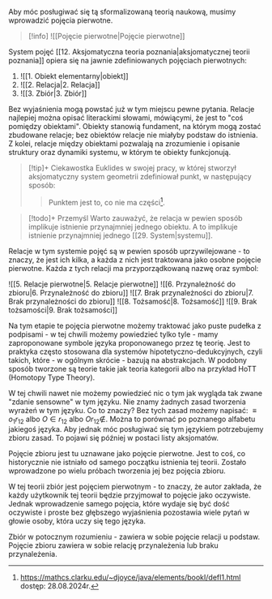 Aby móc posługiwać się tą sformalizowaną teorią naukową, musimy wprowadzić pojęcia pierwotne. 

> [!info] ![[Pojęcie pierwotne|Pojęcie pierwotne]]

System pojęć [[12. Aksjomatyczna teoria poznania|aksjomatycznej teorii poznania]] opiera się na jawnie zdefiniowanych pojęciach pierwotnych:
1. ![[1. Obiekt elementarny|obiekt]]
2. ![[2. Relacja|2. Relacja]]
3. ![[3. Zbiór|3. Zbiór]]

Bez wyjaśnienia mogą powstać już w tym miejscu pewne pytania. Relacje najlepiej można opisać literackimi słowami, mówiącymi, że jest to "coś pomiędzy obiektami". Obiekty stanowią fundament, na którym mogą zostać zbudowane relacje; bez obiektów relacje nie miałyby podstaw do istnienia. Z kolei, relacje między obiektami pozwalają na zrozumienie i opisanie struktury oraz dynamiki systemu, w którym te obiekty funkcjonują.

> [!tip]+ Ciekawostka
> Euklides w swojej pracy, w której stworzył aksjomatyczny system geometrii zdefiniował punkt, w następujący sposób:
> > Punktem jest to, co nie ma części[^1].

> [!todo]+ Przemyśl
> Warto zauważyć, że relacja w pewien sposób implikuje istnienie przynajmniej jednego obiektu. A to implikuje istnienie przynajmniej jednego [[29. System|systemu]]. 

Relacje w tym systemie pojęć są w pewien sposób uprzywilejowane - to znaczy, że jest ich kilka, a każda z nich jest traktowana jako osobne pojęcie pierwotne. Każda z tych relacji ma przyporządkowaną nazwę oraz symbol:

![[5. Relacje pierwotne|5. Relacje pierwotne]]
![[6. Przynależność do zbioru|6. Przynależność do zbioru]]
![[7. Brak przynależności do zbioru|7. Brak przynależności do zbioru]]
![[8. Tożsamość|8. Tożsamość]]
![[9. Brak tożsamości|9. Brak tożsamości]]

Na tym etapie te pojęcia pierwotne możemy traktować jako puste pudełka z podpisami - w tej chwili możemy powiedzieć tylko tyle - mamy zaproponowane symbole języka proponowanego przez tę teorię. Jest to praktyka często stosowana dla systemów hipotetyczno-dedukcyjnych, czyli takich, które - w ogólnym skrócie - bazują na abstrakcjach. W podobny sposób tworzone są teorie takie jak teoria kategorii albo na przykład HoTT (Homotopy Type Theory). 

W tej chwili nawet nie możemy powiedzieć nic o tym jak wygląda tak zwane "zdanie sensowne" w tym języku. Nie znamy żadnych zasad tworzenia wyrażeń w tym języku. Co to znaczy? Bez tych zasad możemy napisać: $\equiv o_1 r_{12}$ albo $O \in r_{12}$ albo $O r_{12} \notin$. Można to porównać po poznanego alfabetu jakiegoś języka. Aby jednak móc posługiwać się tym językiem potrzebujemy zbioru zasad. To pojawi się później w postaci listy aksjomatów. 

Pojęcie zbioru jest tu uznawane jako pojęcie pierwotne. Jest to coś, co historycznie nie istniało od samego początku istnienia tej teorii. Zostało wprowadzone po wielu próbach tworzenia jej bez pojęcia zbioru.

W tej teorii zbiór jest pojęciem pierwotnym - to znaczy, że autor zakłada, że każdy użytkownik tej teorii będzie przyjmował to pojęcie jako oczywiste. Jednak wprowadzenie samego pojęcia, które wydaje się być dość oczywiste i proste bez głębszego wyjaśnienia pozostawia wiele pytań w głowie osoby, która uczy się tego języka. 

Zbiór w potocznym rozumieniu - zawiera w sobie pojęcie relacji u podstaw. Pojęcie zbioru zawiera w sobie relację przynależenia lub braku przynależenia. 



[^1]: https://mathcs.clarku.edu/~djoyce/java/elements/bookI/defI1.html dostęp: 28.08.2024r.